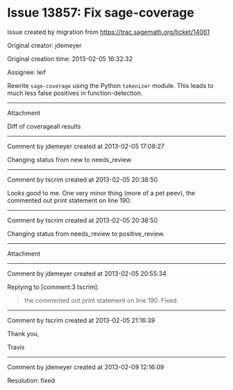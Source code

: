 # Issue 13857: Fix sage-coverage

Issue created by migration from https://trac.sagemath.org/ticket/14061

Original creator: jdemeyer

Original creation time: 2013-02-05 16:32:32

Assignee: leif

Rewrite `sage-coverage` using the Python `tokenizer` module.  This leads to much less false positives in function-detection.


---

Attachment

Diff of coverageall results


---

Comment by jdemeyer created at 2013-02-05 17:08:27

Changing status from new to needs_review.


---

Comment by tscrim created at 2013-02-05 20:38:50

Looks good to me. One very minor thing (more of a pet peev), the commented out print statement on line 190.


---

Comment by tscrim created at 2013-02-05 20:38:50

Changing status from needs_review to positive_review.


---

Attachment


---

Comment by jdemeyer created at 2013-02-05 20:55:34

Replying to [comment:3 tscrim]:
> the commented out print statement on line 190.
Fixed.


---

Comment by tscrim created at 2013-02-05 21:16:39

Thank you,

Travis


---

Comment by jdemeyer created at 2013-02-09 12:16:09

Resolution: fixed
